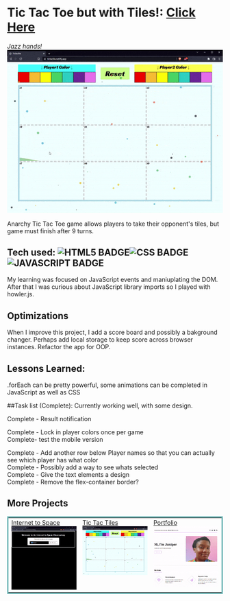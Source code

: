 # Tic Tac Toe but with Tiles!: <a href="https://tictactile.netlify.app/" target="_blank">Click Here</a>
*Jazz hands!*
<a href="https://tictactile.netlify.app/" target="_blank"><img src="https://github.com/Pressedj/pressedj/blob/master/images/tiles.gif?raw=true" /></a>

Anarchy Tic Tac Toe game allows players to take their opponent's tiles, but game must finish after 9 turns.
 
## Tech used: ![HTML5 BADGE](https://img.shields.io/static/v1?label=|&message=HTML5&color=23555f&style=plastic&logo=html5)![CSS BADGE](https://img.shields.io/static/v1?label=|&message=CSS3&color=285f65&style=plastic&logo=css3)![JAVASCRIPT BADGE](https://img.shields.io/static/v1?label=|&message=JAVASCRIPT&color=3c7f5d&style=plastic&logo=javascript)

My learning was focused on JavaScript events and maniuplating the DOM. After that I was curious about JavaScript library imports so I played with howler.js.

## Optimizations
When I improve this project, I add a score board and possibly a bakground changer. Perhaps add local storage to keep score across browser instances.
Refactor the app for OOP.

## Lessons Learned:

.forEach can be pretty powerful, some animations can be completed in JavaScript as well as CSS


<!--![tiles](https://user-images.githubusercontent.com/88162896/192046787-d9be4b6d-4f8d-4114-978e-7329efdaa56d.gif) -->

##Task list (Complete): 
 Currently working well, with some design.
<!--- Refactor for OOP
 Complete / Scrapped - Update the score counter -->
Complete -  Result notification  
 

Complete - Lock in player colors once per game  
Complete- test the mobile version  

Complete - Add another row below Player names so that you can actually see which player has what color  
Complete - Possibly add a way to see whats selected  
Complete - Give the text elements a design  
Complete - Remove the flex-container border?  


## More Projects



<table bordercolor="#66b2b2">
  
  <tr>
    <td width="33.3%" valign="top">
<a target="_blank" href="https://github.com/Pressedj/internet2space">Internet to Space</a>
        <br />
      <a target="_blank" href="https://github.com/Pressedj/internet2space">
            <img src="https://github.com/Pressedj/pressedj/blob/master/images/nasa.gif?raw=true" width="100%"  alt="Internet to Space"/>
        </a>
    </td>
    <td width="33.3%" valign="top">
<a target="_blank" href="https://github.com/Pressedj/tictactiles">Tic Tac Tiles</a>
      <br />
        <a target="_blank" href="https://github.com/Pressedj/tictactiles">
          <img src="https://github.com/Pressedj/pressedj/blob/master/images/tiles.gif?raw=true" width="100%" alt="Tic Tac Tiles"/>
        </a>
    </td>
    <td width="33.3%" valign="top">
<a target="_blank" href="https://github.com/Pressedj/portfolio">Portfolio</a>
        <br />
        <a target="_blank" href="https://github.com/Pressedj/portfolio">
          <img src="https://github.com/Pressedj/pressedj/blob/master/images/portfolio.gif?raw=true" width="100%" alt="Portfolio"/>
        </a>
    </td>
  </tr>
</table>